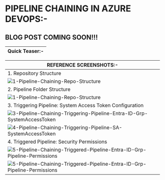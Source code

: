 # PIPELINE CHAINING IN AZURE DEVOPS:-

## BLOG POST COMING SOON!!!

| __Quick Teaser:-__ | 
| --------- |

| __REFERENCE SCREENSHOTS:-__ | 
| --------- |
| 1. Repository Structure |
| ![1-Pipeline-Chaining-Repo-Structure](https://github.com/user-attachments/assets/f7d2eb04-fbd1-4d38-89d6-4499d35b24d4) |
| 2. Pipeline Folder Structure |
| ![1-Pipeline-Chaining-Repo-Structure](https://github.com/user-attachments/assets/74d9a892-a1ba-4f2a-80fa-92637b1d59c5) |
| 3. Triggering Pipeline: System Access Token Configuration |
| ![3-Pipeline-Chaining-Triggering-Pipeline-Entra-ID-Grp-SystemAccessToken](https://github.com/user-attachments/assets/20eb4d4a-0a41-4ecf-9332-a843823a5f51) |
| ![4-Pipeline-Chaining-Triggering-Pipeline-SA-SystemAccessToken](https://github.com/user-attachments/assets/18f27dd1-a90e-4041-886a-406a9f18f726) |
| 4. Triggered Pipeline: Security Permissions |
| ![5-Pipeline-Chaining-Triggered-Pipeline-Entra-ID-Grp-Pipeline-Permissions](https://github.com/user-attachments/assets/1f07620e-3e01-455f-8d0c-26de18e8a7a8) |
| ![5-Pipeline-Chaining-Triggered-Pipeline-Entra-ID-Grp-Pipeline-Permissions](https://github.com/user-attachments/assets/f175fcea-89c4-4303-8366-a009ef6c42a3) |
